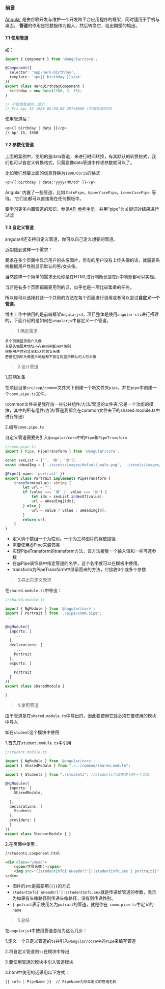 ### 前言
[Angular](https://www.angular.cn/) 是由谷歌开发与维护一个开发跨平台应用程序的框架，同时适用于手机与桌面。
**管道**的作用是把数据作为输入，然后转换它，给出期望的输出。

#### 7.1 使用管道

如：

```typescript
import { Component } from '@angular/core';

@Component({
  selector: 'app-hero-birthday',
  template: `<p>{{ birthday }}</p>`
})
export class HeroBirthdayComponent {
  birthday = new Date(1988, 3, 15); 
}

// 不使用管道时，显示：
// Fri Apr 15 1988 00:00:00 GMT+0800 (中国标准时间)
```

使用管道后：

```html
<p>{{ birthday | date }}</p>
// Apr 15, 1988
```



#### 7.2 参数化管道

上面的案例中，使用的是data管道，来进行时间转换，有其默认的转换格式，我们也可以自定义转换格式，只需要像data管道中传递参数就可以了。

比如我们想要上面的信息转换为`1998/03/15`的格式

```html
<p>{{ birthday | date:"yyyy/MM/dd" }}</p>
```
Angular 内置了一些管道，比如 `DatePipe`，`UpperCasePipe`，`LowerCasePipe
`等待。 它们全都可以直接用在任何模板中。

要学习更多内置管道的知识，参见[API 参考手册](https://angular.cn/api?type=pipe)，并用“pipe”为关键词对结果进行过滤



#### 7.3 自定义管道

angular4还支持自定义管道，你可以自己定义想要的管道。

近期接到这样一个需求：

要求在多个页面中显示用户的头像图片，但有的用户没有上传头像的话，就需要系统根据用户性别显示默认的男/女头像。

当然这样一个简单的需求无论你是在HTML进行判断还是在js中判断都可以实现。

当若是有多个页面都需要用到的话，似乎也是一项比较繁重的任务。

所以你可以选择封装一个共用的方法在每个页面进行调用或者可以尝试**自定义一个管道**。	

博主工作中使用的是前端框架`Angularjs4`，项目整体是使用`angular-cli`进行搭建的，下面介绍的是如何在`angularjs`中自定义一个管道。

> 1.确定需求

```
多个页面显示用户头像
若是头像图片地址不存在则判断用户性别
根据用户性别显示默认的男女头像
若是性别和头像图片地址都不存在则显示默认的人形头像
```

> 2.设计管道

1.前期准备

在项目目录`src/app/common`文件夹下创建一个新文件夹`pipe`，并在`pipe`中创建一个`comm.pipe.ts`文件。

(common文件夹是我存放一些公共组件/方法/管道的文件夹,它是一个功能的模块，其中的所有组件/方法/管道我都会在common文件夹下的shared.module.ts中进行导出)

2.编写`comm.pipe.ts`

自定义管道需要先引入`@angular/core`中的`Pipe`和`PipeTransform`

```typescript
//comm.pipe.ts
import { Pipe, PipeTransform } from '@angular/core';

const sexList = ['', '男', '女'];
const uHeadImg = ['./assets/images/default_male.png', './assets/images/boy.png', './assets/images/girl.png'];

@Pipe({ name: 'portrait' })
export class Portrait implements PipeTransform {
    transform(value): string {
        let url = "";
        if (value === '男' || value === '女') {
            let idx = sexList.indexOf(value);
            url = uHeadImg[idx];
        } else {
            url = value ? value : uHeadImg[0];
        }
        return url;
    }
}
```

- 定义俩个数组一个为性别，一个为三种图片的存放路径
- 需要使用@Pipe来装饰类
- 实现PipeTransform的transform方法，该方法接受一个输入值和一些可选参数
- 在@Pipe装饰器中指定管道的名字，这个名字就可以在模板中使用。
- transform为PipeTransform中继承而来的方法，它接收0个或多个参数

> 3.导出自定义管道

在`shared.module.ts`中导出：

```typescript
//shared.module.ts

import { NgModule } from '@angular/core';
import { Portrait } from './pipe/comm.pipe';
...

@NgModule({
  imports: [
    ...
  ],
  declarations: [
  	...
    Portrait
  ],
  exports: [
    ...
    Portrait
  ]
})
export class SharedModule {

}

```

> 4.使用管道

由于管道是在`shared.module.ts`中导出的，因此要使用它就必须在要使用的模块中导入

如在`student`这个模块中使用

1.首先在`student.module.ts`中引用

```typescript
//student.module.ts

import { NgModule } from '@angular/core';
import { SharedModule } from "./../common/shared.module";
...
import { Students } from "./students"; //students为该模块下的一个页面

@NgModule({
  imports: [
    SharedModule,
    ...
  ],
  declarations: [
    Students
  ],
  providers: [
  ]
})
export class StudentModule { }
```

2.在页面中使用：

```html
//students.component.html

<div class="uHead">
	<span>学员头像：</span>
	<img src="{{studentInfo['uHeadUrl']||studentInfo.sex | portrait}}" title="头像" alt="头像">
</div>
```

- 图片的src是需要用`{{}}`的方式
- `studentInfo['uHeadUrl']||studentInfo.sex`就是传递给管道的参数，表示为如果有头像路径则传递头像路径，没有则传递性别。
- `| potrait`表示使用名为`potrait`的管道，就是你在` comm.pipe.ts`中定义的`name`

> 5.总结

在`angularjs4`中使用管道总结为这么几步：

1.定义一个自定义管道的`ts`并引入`@angular/core`中的`Pipe`来编写管道

2.将自定义管道的`ts`在模块中导出

3.要使用管道的模块中引入管道模块

4.html中使用的话采用以下方式：

```html
{{ info | PipeName }}  // PipeName为你自定义的管道名称
```